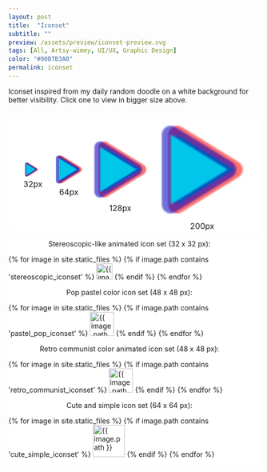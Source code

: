 ```yaml
---
layout: post
title:  "Iconset"
subtitle: ""
preview: /assets/preview/iconset-preview.svg
tags: [All, Artsy-wimey, UI/UX, Graphic Design]
color: "#00B7B3A0"
permalink: iconset
---
```

<script>
function displayImage(link) {
  document.getElementById("display32").src = link;
  document.getElementById("display64").src = link;
  document.getElementById("display128").src = link;
  document.getElementById("display").src = link;
}
</script>

<p>Iconset inspired from my daily random doodle on a white background for better visibility. Click one to view in bigger size above.</p>
<br/>

<div style="display: flex; justify-content: center; align-items: center; flex-wrap: wrap; background-color: white;">
    <figure style="padding: 1em; margin: 0;">
        <img id="display32" src="assets/stereoscopic_iconset/stereoscopic_play.svg" width="32px" height="32px" />
        <figcaption id="caption_small" style="text-align:center; font-size: 16px;">32px</figcaption>
    </figure>
    <figure style="padding: 0.5em; margin: 0;">
        <img id="display64" src="assets/stereoscopic_iconset/stereoscopic_play.svg" width="64px" height="64px"/>
        <figcaption id="caption_small" style="text-align:center; font-size: 16px;">64px</figcaption>
    </figure>
    <figure style="margin: 0;">
        <img id="display128" src="assets/stereoscopic_iconset/stereoscopic_play.svg" width="128px" height="128px"/>
        <figcaption id="caption_small" style="text-align:center; font-size: 16px;">128px</figcaption>
    </figure>
    <figure style="margin: 0;">
        <img id="display" src="assets/stereoscopic_iconset/stereoscopic_play.svg" width="200px" height="200px"/>
        <figcaption id="caption" style="text-align:center; font-size: 16px;">200px</figcaption>
    </figure>
</div>
<br/>

<div class="icon-grid" style="display: flex; flex-wrap: wrap; justify-content: center; align-items: center; vertical-align: middle; background-color: white;">
<p style="margin: 0;">Stereoscopic-like animated icon set (32 x 32 px): &nbsp;&nbsp;&nbsp;&nbsp;</p>

{% for image in site.static_files %}
    {% if image.path contains 'stereoscopic_iconset' %}
<img src="{{ image.path }}" width="32px" height="32px" title="{{ image.path }}" onclick="displayImage(this.src)" style="    cursor: url('/icons_svg/hand_link.svg'), auto;;" />
    {% endif %}
{% endfor %}

</div> 


<div class="icon-grid" style="display: flex; flex-wrap: wrap; justify-content: center; align-items: center; vertical-align: middle; background-color: white;">
<p style="margin: 0;">Pop pastel color icon set (48 x 48 px): &nbsp;&nbsp;&nbsp;&nbsp;</p>

{% for image in site.static_files %}
    {% if image.path contains 'pastel_pop_iconset' %}
<img src="{{ image.path }}" width="48px" height="48px" title="{{ image.path }}" onclick="displayImage(this.src)" style="cursor: url('/icons_svg/hand_link.svg'), auto;
" />
    {% endif %}
{% endfor %}

</div> 


<div class="icon-grid" style="display: flex; flex-wrap: wrap; justify-content: center; align-items: center; vertical-align: middle; background-color: white;">
<p style="margin: 0;">Retro communist color animated icon set (48 x 48 px): &nbsp;&nbsp;&nbsp;&nbsp;</p>

{% for image in site.static_files %}
    {% if image.path contains 'retro_communist_iconset' %}
<img src="{{ image.path }}" width="48px" height="48px" title="{{ image.path }}" onclick="displayImage(this.src)" style="cursor: pointer;" />
    {% endif %}
{% endfor %}

</div> 


<div class="icon-grid" style="display: flex; flex-wrap: wrap; justify-content: center; align-items: center; vertical-align: middle; background-color: white;">
<p style="margin: 0;">Cute and simple icon set (64 x 64 px): &nbsp;&nbsp;&nbsp;&nbsp;</p>

{% for image in site.static_files %}
    {% if image.path contains 'cute_simple_iconset' %}
<img src="{{ image.path }}" width="64px" height="64px" title="{{ image.path }}" onclick="displayImage(this.src)" style="cursor: pointer;" />
    {% endif %}
{% endfor %}

</div> 
<br/>
<br/>
